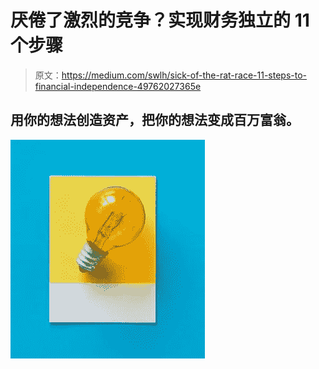 # 厌倦了激烈的竞争？实现财务独立的 11 个步骤

> 原文：<https://medium.com/swlh/sick-of-the-rat-race-11-steps-to-financial-independence-49762027365e>

## 用你的想法创造资产，把你的想法变成百万富翁。

![](img/8c6f98aa0d4adee46b00e7d6ae25fae7.png)